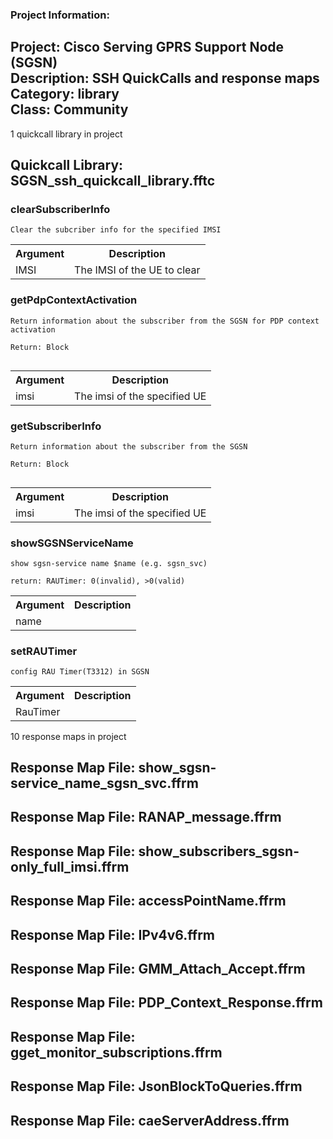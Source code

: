 ### Project Information:
Project: Cisco Serving GPRS Support Node (SGSN)  
Description: SSH QuickCalls and response maps  
Category: library  
Class: Community
 ----
1 quickcall library in project
## Quickcall Library: SGSN_ssh_quickcall_library.fftc
### clearSubscriberInfo
```
Clear the subcriber info for the specified IMSI
```

<table><tr><th>Argument</th><th>Description</th></tr>
<tr><td>IMSI</td><td>The IMSI of the UE to clear</tr></td></table>

### getPdpContextActivation
```
Return information about the subscriber from the SGSN for PDP context activation

Return: Block


```

<table><tr><th>Argument</th><th>Description</th></tr>
<tr><td>imsi</td><td>The imsi of the specified UE</tr></td></table>

### getSubscriberInfo
```
Return information about the subscriber from the SGSN

Return: Block


```

<table><tr><th>Argument</th><th>Description</th></tr>
<tr><td>imsi</td><td>The imsi of the specified UE</tr></td></table>

### showSGSNServiceName
```
show sgsn-service name $name (e.g. sgsn_svc)

return: RAUTimer: 0(invalid), >0(valid)
```

<table><tr><th>Argument</th><th>Description</th></tr>
<tr><td>name</td><tr></tr></table>

### setRAUTimer
```
config RAU Timer(T3312) in SGSN
```

<table><tr><th>Argument</th><th>Description</th></tr>
<tr><td>RauTimer</td><tr></tr></table>

10 response maps in project
## Response Map File: show_sgsn-service_name_sgsn_svc.ffrm
## Response Map File: RANAP_message.ffrm
## Response Map File: show_subscribers_sgsn-only_full_imsi.ffrm
## Response Map File: accessPointName.ffrm
## Response Map File: IPv4v6.ffrm
## Response Map File: GMM_Attach_Accept.ffrm
## Response Map File: PDP_Context_Response.ffrm
## Response Map File: gget_monitor_subscriptions.ffrm
## Response Map File: JsonBlockToQueries.ffrm
## Response Map File: caeServerAddress.ffrm
